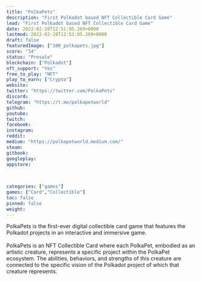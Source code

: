 ```yaml
---
title: "PolkaPets"
description: "First Polkadot based NFT Collectible Card Game"
lead: "First Polkadot based NFT Collectible Card Game"
date: 2022-02-28T12:51:05.269+0800
lastmod: 2022-02-28T12:51:05.269+0800
draft: false
featuredImage: ["100_polkapets.jpg"]
score: "34"
status: "Presale"
blockchain: ["Polkadot"]
nft_support: "Yes"
free_to_play: "NFT"
play_to_earn: ["Crypto"]
website: 
twitter: "https://twitter.com/PolkaPets"
discord: 
telegram: "https://t.me/polkapetworld"
github: 
youtube: 
twitch: 
facebook: 
instagram: 
reddit: 
medium: "https://polkapetworld.medium.com/"
steam: 
gitbook: 
googleplay: 
appstore: 

  
    
categories: ["games"]
games: ["Card","Collectible"]
toc: false
pinned: false
weight: 
---
```

PolkaPets is the first-ever digital collectible card game that features the Polkadot projects in an interactive and immersive game.<br> <br> PolkaPets is an NFT Collectible Card where each PolkaPet, embodied as an artistic creature, represents a specific project within the PolkaPet ecosystem. The abilities, behaviors, and strengths of this creature are connected to the specific vision of the Polkadot project of which that creature represents.